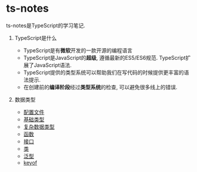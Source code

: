# ts-notes

ts-notes是TypeScript的学习笔记.

1. TypeScript是什么

   - TypeScript是有**微软**开发的一款开源的编程语言
   - TypeScript是JavaScript的**超级**, 遵循最新的ES5/ES6规范. TypeScript扩展了JavaScript语法.
   - TypeScript提供的类型系统可以帮助我们在写代码的时候提供更丰富的语法提示.
   - 在创建前的**编译阶段**经过**类型系统**的检查, 可以避免很多线上的错误.


2. 数据类型
   - [配置文件](./doc/配置文件.md)
   - [基础类型](./doc/基础类型.md)
   - [复杂数据类型](./doc/复杂数据类型.md)
   - [函数](./doc/函数.md)
   - [接口](./doc/接口.md)
   - [类](./doc/类.md)
   - [泛型](./doc/泛型.md)
   - [keyof](./doc/keyof.md)
